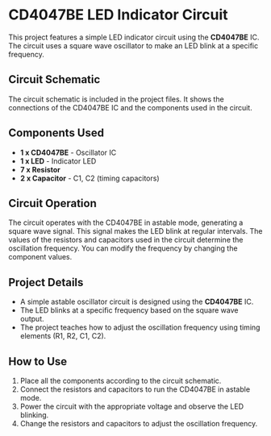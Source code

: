 # CD4047BE LED Indicator Circuit

This project features a simple LED indicator circuit using the **CD4047BE** IC. The circuit uses a square wave oscillator to make an LED blink at a specific frequency.

## Circuit Schematic

The circuit schematic is included in the project files. It shows the connections of the CD4047BE IC and the components used in the circuit.

## Components Used

- **1 x CD4047BE** - Oscillator IC
- **1 x LED** - Indicator LED
- **7 x Resistor**
- **2 x Capacitor** - C1, C2 (timing capacitors)

## Circuit Operation

The circuit operates with the CD4047BE in astable mode, generating a square wave signal. This signal makes the LED blink at regular intervals. The values of the resistors and capacitors used in the circuit determine the oscillation frequency. You can modify the frequency by changing the component values.

## Project Details

- A simple astable oscillator circuit is designed using the **CD4047BE** IC.
- The LED blinks at a specific frequency based on the square wave output.
- The project teaches how to adjust the oscillation frequency using timing elements (R1, R2, C1, C2).

## How to Use

1. Place all the components according to the circuit schematic.
2. Connect the resistors and capacitors to run the CD4047BE in astable mode.
3. Power the circuit with the appropriate voltage and observe the LED blinking.
4. Change the resistors and capacitors to adjust the oscillation frequency.

